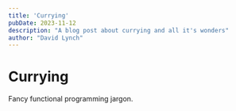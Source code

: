 ```yaml
---
title: 'Currying'
pubDate: 2023-11-12
description: "A blog post about currying and all it's wonders"
author: "David Lynch"
---
```


# Currying
Fancy functional programming jargon.
